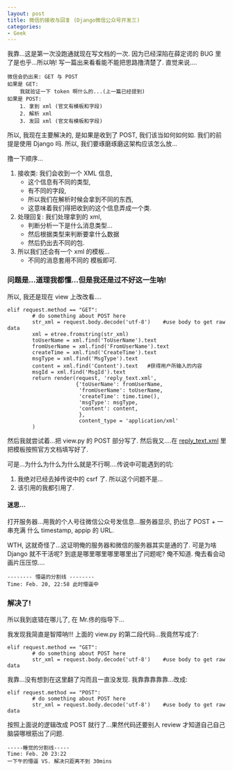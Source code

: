 ```yaml
---
layout: post
title: 微信的接收与回复 (Django微信公众号开发三)
categories:
- Geek
---
```


我靠…这是第一次没跑通就现在写文档的一次. 因为已经深陷在薛定谔的 BUG 里了是也乎...所以呐! 写一篇出来看看能不能把思路撸清楚了.  直觉来说....

	微信会扔出来: GET 与 POST
	如果是 GET:
	    我就验证一下 token 啊什么的...(上一篇已经提到)
	如果是 POST:
	    1. 拿到 xml (官文有模板和字段)
	    2. 解析 xml
	    3. 发回 xml (官文有模板和字段)

所以, 我现在主要解决的, 是如果是收到了 POST, 我们该当如何如何如. 我们的前提是使用 Django 吗. 所以, 我们要琢磨琢磨这架构应该怎么放...

撸一下顺序...

1. 接收类: 我们会收到一个 XML 信息, 
	* 这个信息有不同的类型, 
	* 有不同的字段, 
	* 所以我们在解析时候会拿到不同的东西, 
	* 这意味着我们得把收到的这个信息弄成一个类.
2.  处理回复: 我们处理拿到的 xml,
	* 判断分析一下是什么消息类型...
	* 然后根据类型来判断要拿什么数据
	* 然后扔出去不同的包.
3. 所以我们还会有一个 xml 的模板…
	* 不同的消息套用不同的 模板即可.


### 问题是…道理我都懂...但是我还是过不好这一生呐!
所以, 我还是现在 view 上改改看....

	elif request.method == "GET":
	        # do something about POST here
	        str_xml = request.body.decode('utf-8')    #use body to get raw data
	        xml = etree.fromstring(str_xml)            
	        toUserName = xml.find('ToUserName').text
	        fromUserName = xml.find('FromUserName').text
	        createTime = xml.find('CreateTime').text
	        msgType = xml.find('MsgType').text
	        content = xml.find('Content').text   #获得用户所输入的内容
	        msgId = xml.find('MsgId').text
	        return render(request, 'reply_text.xml',
	                      {'toUserName': fromUserName,
	                       'fromUserName': toUserName,
	                       'createTime': time.time(),
	                       'msgType': msgType,
	                       'content': content,
	                       },
	                       content_type = 'application/xml'
	        )
 
然后我就尝试着…把 view.py 的 POST 部分写了. 然后我又....在 [reply_text.xml][1] 里把模板按照官方文档填写好了. 

 
可是...为什么为什么为什么就是不行啊....传说中可能遇到的坑:
1. 我绝对已经去掉传说中的 csrf 了. 所以这个问题不是...
2. 该引用的我都引用了. 
#### 迷思…

打开服务器…用我的个人号往微信公众号发信息...服务器显示, 扔出了 POST + 一串充满 什么 timestamp, appip 的 URL.

 WTH, 这就奇怪了…这证明俺的服务器和微信的服务器其实是通的了. 可是为啥 Django 就不干活呢? 到底是哪里哪里哪里哪里出了问题呢? 俺不知道. 俺去看会动画片压压惊....   

	-------- 懵逼的分割线 --------
	Time: Feb. 20, 22:58 此时懵逼中

### 解决了!

所以我到底错在哪儿了, 在 Mr.佟的指导下…

我发现我简直是智障呐!!! 上面的 view.py  的第二段代码…我竟然写成了:

	elif request.method == "GET":
	        # do something about POST here
	        str_xml = request.body.decode('utf-8')    #use body to get raw data

我靠…没有想到在这里翻了沟而且一直没发现. 我靠靠靠靠靠…改成:

	elif request.method == "POST":
	        # do something about POST here
	        str_xml = request.body.decode('utf-8')    #use body to get raw data

按照上面说的逻辑改成 POST 就行了…果然代码还要别人 review 才知道自己自己脑袋哪根筋出了问题. 

	-----睡觉的分割线-----
	Time: Feb. 20 23:22 
	一下午的懵逼 VS. 解决只距离不到 30mins

[1]:	https://github.com/YixuanFranco/wx/blob/master/mysite/wechat/templates/reply_text.xml